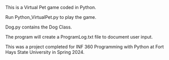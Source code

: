 This is a Virtual Pet game coded in Python. 

Run Python_VirtualPet.py to play the game.

Dog.py contains the Dog Class.

The program will create a ProgramLog.txt file to document user input.

This was a project completed for INF 360 Programming with Python at Fort Hays State University in Spring 2024.
